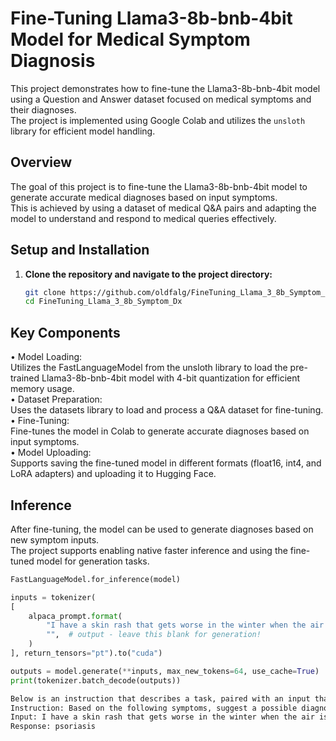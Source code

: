 # Fine-Tuning Llama3-8b-bnb-4bit Model for Medical Symptom Diagnosis

This project demonstrates how to fine-tune the Llama3-8b-bnb-4bit model using a Question and Answer dataset focused on medical symptoms and their diagnoses.   
The project is implemented using Google Colab and utilizes the `unsloth` library for efficient model handling.

## Overview

The goal of this project is to fine-tune the Llama3-8b-bnb-4bit model to generate accurate medical diagnoses based on input symptoms.   
This is achieved by using a dataset of medical Q&A pairs and adapting the model to understand and respond to medical queries effectively.

## Setup and Installation

1. **Clone the repository and navigate to the project directory:**

   ```bash
   git clone https://github.com/oldfalg/FineTuning_Llama_3_8b_Symptom_Dx.git
   cd FineTuning_Llama_3_8b_Symptom_Dx


## Key Components

•	Model Loading:   
Utilizes the FastLanguageModel from the unsloth library to load the pre-trained Llama3-8b-bnb-4bit model with 4-bit quantization for efficient memory usage.   
•	Dataset Preparation:   
Uses the datasets library to load and process a Q&A dataset for fine-tuning.   
•	Fine-Tuning:   
Fine-tunes the model in Colab to generate accurate diagnoses based on input symptoms.   
•	Model Uploading:   
Supports saving the fine-tuned model in different formats (float16, int4, and LoRA adapters) and uploading it to Hugging Face.   

## Inference

After fine-tuning, the model can be used to generate diagnoses based on new symptom inputs.   
The project supports enabling native faster inference and using the fine-tuned model for generation tasks.

``` python
FastLanguageModel.for_inference(model)

inputs = tokenizer(
[
    alpaca_prompt.format(
        "I have a skin rash that gets worse in the winter when the air is dry. I have to moisturize more regularly and use humidifiers to keep my skin moisturized. I also have joint pain",  # input
        "",  # output - leave this blank for generation!
    )
], return_tensors="pt").to("cuda")

outputs = model.generate(**inputs, max_new_tokens=64, use_cache=True)
print(tokenizer.batch_decode(outputs))
```

 ```bash
Below is an instruction that describes a task, paired with an input that provides further context. Write a response that appropriately completes the request.   
Instruction: Based on the following symptoms, suggest a possible diagnosis   
Input: I have a skin rash that gets worse in the winter when the air is dry. I have to moisturize more regularly and use humidifiers to keep my skin moisturized. I also have joint pain   
Response: psoriasis   
